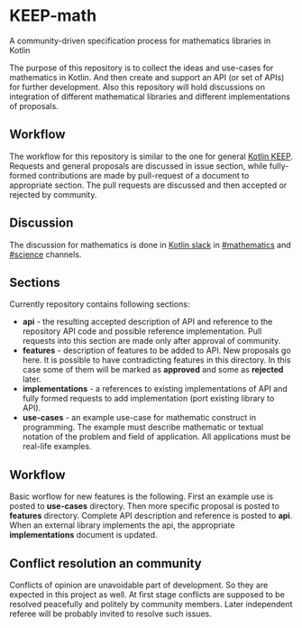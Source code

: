 # KEEP-math
A community-driven specification process for mathematics libraries in Kotlin

The purpose of this repository is to collect the ideas and use-cases for mathematics in Kotlin. And then create and support an API (or set of APIs) for further development. Also this repository will hold discussions on integration of different mathematical libraries and different implementations of proposals.

## Workflow
The workflow for this repository is similar to the one for general [Kotlin KEEP](https://github.com/Kotlin/KEEP). Requests and general proposals are discussed in issue section, while fully-formed contributions are made by pull-request of a document to appropriate section. The pull requests are discussed and then accepted or rejected by community.

## Discussion
The discussion for mathematics is done in [Kotlin slack](https://kotlinlang.slack.com) in [#mathematics](https://kotlinlang.slack.com/messages/CE5HPKBRN/) and [#science](https://kotlinlang.slack.com/messages/CEXV2QWNM) channels.

## Sections
Currently repository contains following sections:

* **api** - the resulting accepted description of API and reference to the repository API code and possible reference implementation. Pull requests into this section are made only after approval of community.
* **features** - description of features to be added to API. New proposals go here. It is possible to have contradicting features in this directory. In this case some of them will be marked as **approved** and some as **rejected** later.
* **implementations** - a references to existing implementations of API and fully formed requests to add implementation (port existing library to API).
* **use-cases** - an example use-case for mathematic construct in programming. The example must describe mathematic or textual notation of the problem and field of application. All applications must be real-life examples.

## Workflow
Basic worflow for new features is the following. First an example use is posted to **use-cases** directory. Then more specific proposal is posted to **features** directory. Complete API description and reference is posted to **api**. When an external library implements the api, the appropriate **implementations** document is updated.

## Conflict resolution an community
Conflicts of opinion are unavoidable part of development. So they are expected in this project as well. At first stage conflicts are supposed to be resolved peacefully and politely by community members. Later independent referee will be probably invited to resolve such issues.
